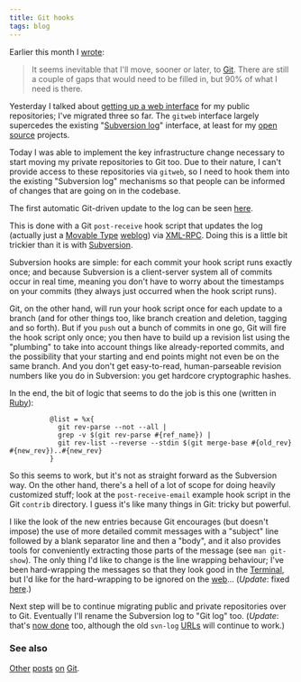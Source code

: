 ```yaml
---
title: Git hooks
tags: blog
---
```


Earlier this month I [wrote](http://wincent.dev/a/about/wincent/weblog/archives/2007/07/musings_on_subv.php):

> It seems inevitable that I'll move, sooner or later, to [Git](http://wincent.dev/wiki/Git). There are still a couple of gaps that would need to be filled in, but 90% of what I need is there.

Yesterday I talked about [getting up a web interface](http://wincent.dev/a/about/wincent/weblog/archives/2007/07/git_notes.php) for my public repositories; I've migrated three so far. The `gitweb` interface largely supercedes the existing "[Subversion log](http://wincent.dev/a/about/wincent/weblog/svn-log/archives/)" interface, at least for my [open source](http://wincent.dev/wiki/open%20source) projects.

Today I was able to implement the key infrastructure change necessary to start moving my private repositories to Git too. Due to their nature, I can't provide access to these repositories via `gitweb`, so I need to hook them into the existing "Subversion log" mechanisms so that people can be informed of changes that are going on in the codebase.

The first automatic Git-driven update to the log can be seen [here](http://wincent.dev/a/about/wincent/weblog/svn-log/archives/2007/07/initial_import_snippets_4cfa16.php).

This is done with a Git `post-receive` hook script that updates the log (actually just a [Movable Type](http://wincent.dev/wiki/Movable%20Type) [weblog](http://wincent.dev/wiki/weblog)) via [XML-RPC](http://wincent.dev/wiki/XML-RPC). Doing this is a little bit trickier than it is with [Subversion](http://wincent.dev/wiki/Subversion).

Subversion hooks are simple: for each commit your hook script runs exactly once; and because Subversion is a client-server system all of commits occur in real time, meaning you don't have to worry about the timestamps on your commits (they always just occurred when the hook script runs).

Git, on the other hand, will run your hook script once for each update to a branch (and for other things too, like branch creation and deletion, tagging and so forth). But if you `push` out a bunch of commits in one go, Git will fire the hook script only once; you then have to build up a revision list using the "plumbing" to take into account things like already-reported commits, and the possibility that your starting and end points might not even be on the same branch. And you don't get easy-to-read, human-parseable revision numbers like you do in Subversion: you get hardcore cryptographic hashes.

In the end, the bit of logic that seems to do the job is this one (written in [Ruby](http://wincent.dev/wiki/Ruby)):

              @list = %x{
                git rev-parse --not --all |
                grep -v $(git rev-parse #{ref_name}) |
                git rev-list --reverse --stdin $(git merge-base #{old_rev} #{new_rev})..#{new_rev}
              }

So this seems to work, but it's not as straight forward as the Subversion way. On the other hand, there's a hell of a lot of scope for doing heavily customized stuff; look at the `post-receive-email` example hook script in the Git `contrib` directory. I guess it's like many things in Git: tricky but powerful.

I like the look of the new entries because Git encourages (but doesn't impose) the use of more detailed commit messages with a "subject" line followed by a blank separator line and then a "body", and it also provides tools for conveniently extracting those parts of the message (see `man git-show`). The only thing I'd like to change is the line wrapping behaviour; I've been hard-wrapping the messages so that they look good in the [Terminal](http://wincent.dev/wiki/Terminal), but I'd like for the hard-wrapping to be ignored on the [web](http://wincent.dev/wiki/web)... (_Update_: fixed [here](http://wincent.dev/a/about/wincent/weblog/svn-log/archives/2007/07/softwrapping_of_commit_message.php).)

Next step will be to continue migrating public and private repositories over to Git. Eventually I'll rename the Subversion log to "Git log" too. (_Update_: that's [now done](http://wincent.dev/a/about/wincent/weblog/svn-log/archives/) too, although the old `svn-log` [URLs](http://wincent.dev/wiki/URLs) will continue to work.)

### See also

[Other](http://wincent.dev/a/about/wincent/weblog/archives/2007/07/git_notes.php) [posts](http://wincent.dev/a/about/wincent/weblog/archives/2007/07/a_look_back_bra.php) [on](http://wincent.dev/a/about/wincent/weblog/archives/2007/07/git_changes.php) [Git](http://wincent.dev/a/about/wincent/weblog/archives/2007/07/musings_on_subv.php).
